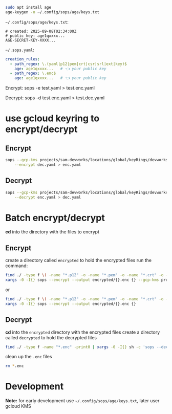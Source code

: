 

```bash
sudo apt install age
age-keygen -o ~/.config/sops/age/keys.txt
```


`~/.config/sops/age/keys.txt`:
```text
# created: 2025-09-08T02:34:00Z
# public key: age1qxxxx...
AGE-SECRET-KEY-XXXX...
```

`~/.sops.yaml`:
```yaml
creation_rules:
  - path_regex: \.(yaml|p12|pem|crt|csr|srl|ext|key)$
    age: age1qxxxx...   # 👈 your public key
  - path_regex: \.enc$
    age: age1qxxxx...   # 👈 your public key
```

Encrypt:
sops -e test.yaml > test.enc.yaml

Decrypt:
sops -d test.enc.yaml > test.dec.yaml


# use gcloud keyring to encrypt/decrypt
## Encrypt
```bash
sops --gcp-kms projects/sam-devworks/locations/global/keyRings/devworks-keyring/cryptoKeys/devworks-key \
    --encrypt dec.yaml > enc.yaml
```

## Decrypt
```bash
sops --gcp-kms projects/sam-devworks/locations/global/keyRings/devworks-keyring/cryptoKeys/devworks-key \
    --decrypt enc.yaml > dec.yaml
```


# Batch encrypt/decrypt

**cd** into the directory with the files to encrypt

## Encrypt
create a directory called `encrypted` to hold the encrypted files
run the command:
```bash
find ./ -type f \( -name "*.p12" -o -name "*.pem" -o -name "*.crt" -o -name "*.csr" -o -name "*.srl" -o -name "*.ext" -o -name "*.key" -o -name "*.yaml" \) -print0 | \
xargs -0 -I{} sops --encrypt --output encrypted/{}.enc {} --gcp-kms projects/sam-devworks/locations/global/keyRings/devworks-keyring/cryptoKeys/devworks-key
```
or
```bash
find ./ -type f \( -name "*.p12" -o -name "*.pem" -o -name "*.crt" -o -name "*.csr" -o -name "*.srl" -o -name "*.ext" -o -name "*.key" -o -name "*.yaml" \) -print0 | \
xargs -0 -I{} sops --encrypt --output encrypted/{}.enc {}
```

## Decrypt
**cd** into the `encrypted` directory with the encrypted files
create a directory called `decrypted` to hold the decrypted files

```bash
find ./ -type f -name "*.enc" -print0 | xargs -0 -I{} sh -c 'sops --decrypt "$1" > "$(basename "$1" .enc)"' _ {}
```
clean up the `.enc` files
```bash
rm *.enc
```

# Development

**Note:** for early development use `~/.config/sops/age/keys.txt`, later user gcloud KMS




